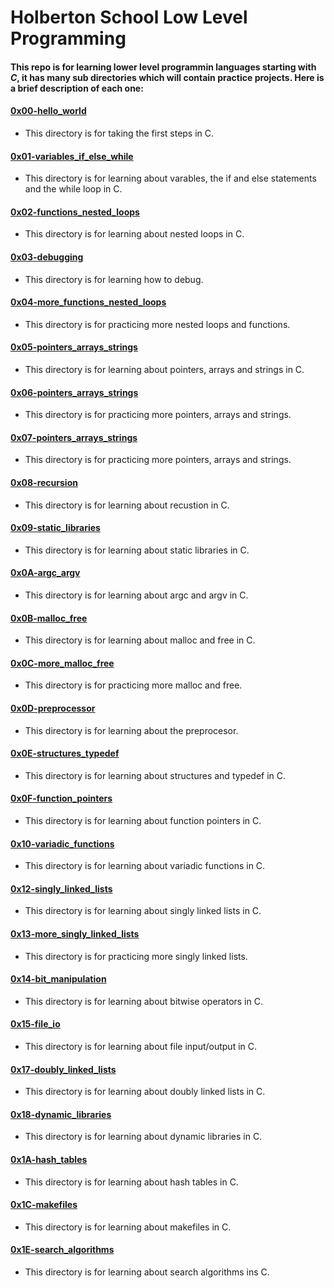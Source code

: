 # Holberton School Low Level Programming 
#### This repo is for learning lower level programmin languages starting with _C_, it has many sub directories which will contain practice projects. Here is a brief description of each one:

#### [0x00-hello_world](./0x00-hello_world)
* This directory is for taking the first steps in C.

#### [0x01-variables_if_else_while](./0x01-variables_if_else_while)
* This directory is for learning about varables, the if and else statements and the while loop in C.

#### [0x02-functions_nested_loops](./0x02-functions_nested_loops)
* This directory is for learning about nested loops in C.

#### [0x03-debugging](./0x03-debugging)
* This directory is for learning how to debug.

#### [0x04-more_functions_nested_loops](./0x04-more_functions_nested_loops)
* This directory is for practicing more nested loops and functions.

#### [0x05-pointers_arrays_strings](./0x05-pointers_arrays_strings)
* This directory is for learning about pointers, arrays and strings in C.

#### [0x06-pointers_arrays_strings](./0x06-pointers_arrays_strings)
* This directory is for practicing more pointers, arrays and strings.

#### [0x07-pointers_arrays_strings](./0x07-pointers_arrays_strings)
* This directory is for practicing more pointers, arrays and strings.

#### [0x08-recursion](./0x08-recursion)
* This directory is for learning about recustion in C.

#### [0x09-static_libraries](./0x09-static_libraries)
* This directory is for learning about static libraries in C.

#### [0x0A-argc_argv](./0x0A-argc_argv)
* This directory is for learning about argc and argv in C.

#### [0x0B-malloc_free](./0x0B-malloc_free)
* This directory is for learning about malloc and free in C.

#### [0x0C-more_malloc_free](./0x0C-more_malloc_free)
* This directory is for practicing more malloc and free.

#### [0x0D-preprocessor](./0x0D-preprocessor)
* This directory is for learning about the preprocesor.

#### [0x0E-structures_typedef](./0x0E-structures_typedef)
* This directory is for learning about structures and typedef in C.

#### [0x0F-function_pointers](./0x0F-function_pointers)
* This directory is for learning about function pointers in C.

#### [0x10-variadic_functions](./0x10-variadic_functions)
* This directory is for learning about variadic functions in C.

#### [0x12-singly_linked_lists](./0x12-singly_linked_lists)
* This directory is for learning about singly linked lists in C.

#### [0x13-more_singly_linked_lists](./0x13-more_singly_linked_lists)
* This directory is for practicing more singly linked lists.

#### [0x14-bit_manipulation](./0x14-bit_manipulation)
* This directory is for learning about bitwise operators in C.

#### [0x15-file_io](./0x15-file_io)
* This directory is for learning about file input/output in C.

#### [0x17-doubly_linked_lists](./0x17-doubly_linked_lists)
* This directory is for learning about doubly linked lists in C.

#### [0x18-dynamic_libraries](./0x18-dynamic_libraries)
* This directory is for learning about dynamic libraries in C.

#### [0x1A-hash_tables](./0x1A-hash_tables)
* This directory is for learning about hash tables in C.

#### [0x1C-makefiles](./0x1C-makefiles)
* This directory is for learning about makefiles in C.

#### [0x1E-search_algorithms](./0x1E-search_algorithms)
* This directory is for learning about search algorithms ins C.
